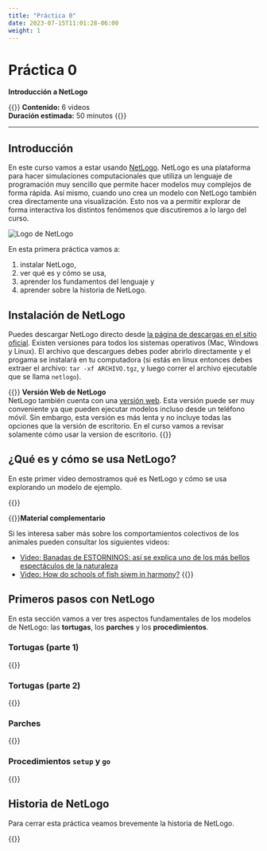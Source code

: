 ```yaml
---
title: "Práctica 0"
date: 2023-07-15T11:01:28-06:00
weight: 1
---
```


#  Práctica 0

**Introducción a NetLogo**

{{<hint info>}} 
**Contenido:** 6 videos  
**Duración estimada:** 50 minutos
{{</hint>}}
 
---

## Introducción

En este curso vamos a estar usando [NetLogo](https://ccl.northwestern.edu/netlogo/). NetLogo es una plataforma para hacer simulaciones computacionales que utiliza un lenguaje de programación muy sencillo que permite hacer modelos muy complejos de forma rápida. Así mismo, cuando uno crea un modelo con NetLogo también crea directamente una visualización. Esto nos va a permitir explorar de forma interactiva los distintos fenómenos que discutiremos a lo largo del curso. 

![Logo de NetLogo](/img/logo-netlogo.jpg)

En esta primera práctica vamos a: 

1. instalar NetLogo, 
2. ver qué es y cómo se usa, 
3. aprender los fundamentos del lenguaje y 
4. aprender sobre la historia de NetLogo.

## Instalación de NetLogo

Puedes descargar NetLogo directo desde [la página de descargas en el sitio oficial](https://ccl.northwestern.edu/netlogo/6.3.0/). Existen versiones para todos los sistemas operativos (Mac, Windows y Linux). El archivo que descargues debes poder abrirlo directamente y el progama se instalará en tu computadora (si estás en linux entonces debes extraer el archivo: `tar -xf ARCHIVO.tgz`, y luego correr el archivo ejecutable que se llama `netlogo`).

{{<hint warning>}} **Versión Web de NetLogo**  
NetLogo también cuenta con una [versión web](https://www.netlogoweb.org/launch). Esta versión puede ser muy conveniente ya que pueden ejecutar modelos incluso desde un teléfono móvil. Sin embargo, esta versión es más lenta y no incluye todas las opciones que la versión de escritorio. En el curso vamos a revisar solamente cómo usar la version de escritorio.
{{</hint>}}

## ¿Qué es y cómo se usa NetLogo?

En este primer video demostramos qué es NetLogo y cómo se usa explorando un modelo de ejemplo.

{{<youtube id="KtYj0VVtqiE">}}

{{<hint info>}}**Material complementario**

Si les interesa saber más sobre los comportamientos colectivos de los animales pueden consultar los siguientes videos:
- [Video: Banadas de ESTORNINOS: así se explica uno de los más bellos espectáculos de la naturaleza](https://www.youtube.com/watch?v=ngyhoRYORm0)
- [Video: How do schools of fish siwm in harmony?](https://www.youtube.com/watch?v=dkP8NUwB2io)
{{</hint>}}

## Primeros pasos con NetLogo

En esta sección vamos a ver tres aspectos fundamentales de los modelos de NetLogo: las **tortugas**, los **parches** y los **procedimientos**.

### Tortugas (parte 1)

{{<youtube id="i01V-jX9-OA">}}

### Tortugas (parte 2)

{{<youtube id="f1rTBM4jNSM">}}

### Parches

{{<youtube id="jOQ3pmTYwVI">}}

### Procedimientos `setup` y `go`

{{<youtube id="cZjm8vsyPks">}}

## Historia de NetLogo

Para cerrar esta práctica veamos brevemente la historia de NetLogo.

{{<youtube id="YJnD2GRKKJQ">}}

